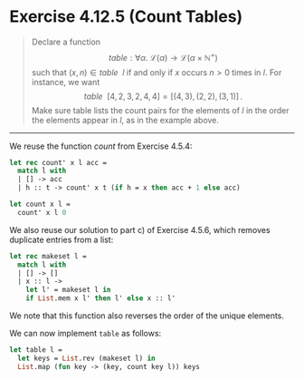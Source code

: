 # Exercise 4.12.5 (Count Tables)

> Declare a function
> $$
>   \mathit{table} : \forall \alpha. \; \mathcal{L}(\alpha) \to \mathcal{L}(\alpha \times \mathbb{N}^+)
> $$
> such that $(x, n) ∈ \mathit{table} \enspace l$ if and only if $x$ occurs $n > 0$ times in $l$.
> For instance, we want
> $$
>   \mathit{table} \enspace [4, 2, 3, 2, 4, 4] = [(4, 3), (2, 2), (3, 1)] \,.
> $$
> Make sure table lists the count pairs for the elements of $l$ in the order the elements appear in $l$, as in the example above.

---

We reuse the function $\mathit{count}$ from Exercise 4.5.4:
```ocaml
let rec count' x l acc =
  match l with
  | [] -> acc
  | h :: t -> count' x t (if h = x then acc + 1 else acc)

let count x l =
  count' x l 0
```

We also reuse our solution to part c) of Exercise 4.5.6, which removes duplicate entries from a list:
```ocaml
let rec makeset l =
  match l with
  | [] -> []
  | x :: l ->
    let l' = makeset l in
    if List.mem x l' then l' else x :: l'
```
We note that this function also reverses the order of the unique elements.

We can now implement `table` as follows:
```ocaml
let table l =
  let keys = List.rev (makeset l) in
  List.map (fun key -> (key, count key l)) keys
```
